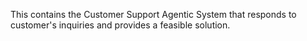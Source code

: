 This contains the Customer Support Agentic System that responds to customer's inquiries and provides a feasible solution.
